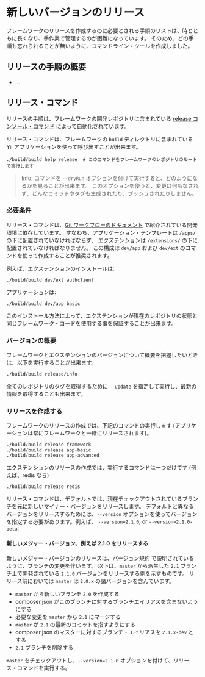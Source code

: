 新しいバージョンのリリース
==========================

フレームワークのリリースを作成するのに必要とされる手順のリストは、時とともに長くなり、手作業で管理するのが困難になっています。
そのため、どの手順も忘れられることが無いように、コマンドライン・ツールを作成しました。

リリースの手順の概要
--------------------

- ...

リリース・コマンド
------------------

リリースの手順は、フレームワークの開発レポジトリに含まれている [release コンソール・コマンド](../../build/controllers/ReleaseController.php) によって自動化されています。

リリース・コマンドは、フレームワークの `build` ディレクトリに含まれている Yii アプリケーションを使って呼び出すことが出来ます。

    ./build/build help release  # このコマンドをフレームワークのレポジトリのルートで実行します

> Info: コマンドを `--dryRun` オプションを付けて実行すると、どのようになるかを見ることが出来ます。
> このオプションを使うと、変更は何もなされず、どんなコミットやタグも生成されたり、プッシュされたりしません。

### 必要条件

リリース・コマンドは、[Git ワークフローのドキュメント](git-workflow.md#extensions) で紹介されている開発環境に依存しています。
すなわち、アプリケーション・テンプレートは `/apps/` の下に配置されていなければならず、
エクステンションは `/extensions/` の下に配置されていなければなりません。
この構成は `dev/app` および `dev/ext` のコマンドを使って作成することが推奨されます。

例えば、エクステンションのインストールは:

    ./build/build dev/ext authclient

アプリケーションは:

    ./build/build dev/app basic

このインストール方法によって、エクステンションが現在のレポジトリの状態と同じフレームワーク・コードを使用する事を保証することが出来ます。

### バージョンの概要

フレームワークとエクステンションのバージョンについて概要を把握したいときは、以下を実行することが出来ます。

    ./build/build release/info

全てのレポジトリのタグを取得するために `--update` を指定して実行し、最新の情報を取得することも出来ます。

### リリースを作成する

フレームワークのリリースの作成では、下記のコマンドの実行します (アプリケーションは常にフレームワークと一緒にリリースされます)。

    ./build/build release framework
    ./build/build release app-basic
    ./build/build release app-advanced

エクステンションのリリースの作成では、実行するコマンドは一つだけです (例えば、redis なら)

    ./build/build release redis

リリース・コマンドは、デフォルトでは、現在チェックアウトされているブランチを元に新しいマイナー・バージョンをリリースします。
デフォルトと異なるバージョンをリリースするためには、`--version` オプションを使ってバージョンを指定する必要があります。例えば、
`--version=2.1.0`, or `--version=2.1.0-beta`.


#### 新しいメジャー・バージョン、例えば 2.1.0 をリリースする

新しいメジャー・バージョンのリリースは、[バージョン規約](versions.md) で説明されているように、ブランチの変更を伴います。
以下は、`master` から派生した `2.1` ブランチ上で開発されている `2.1.0` バージョンをリリースする例を示すものです。
リリース前においては `master` は `2.0.x` の諸バージョンを含んでいます。

- `master` から新しいブランチ `2.0` を作成する
- composer.json がこのブランチに対するブランチエイリアスを含まないようにする
- 必要な変更を `master` から `2.1` にマージする
- `master` が `2.1` の最新のコミットを指すようにする
- composer.json のマスターに対するブランチ・エイリアスを `2.1.x-dev` とする
- `2.1` ブランチを削除する

`master` をチェックアウトし、`--version=2.1.0` オプションを付けて、リリース・コマンドを実行する。
